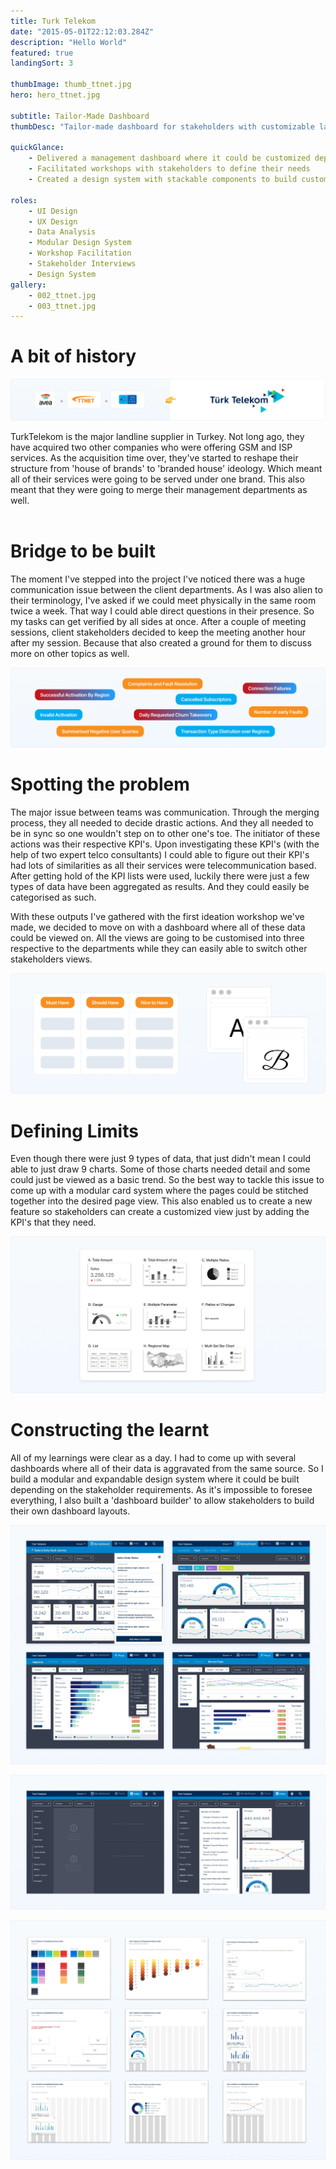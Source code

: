 ```yaml
---
title: Turk Telekom
date: "2015-05-01T22:12:03.284Z"
description: "Hello World"
featured: true
landingSort: 3

thumbImage: thumb_ttnet.jpg
hero: hero_ttnet.jpg

subtitle: Tailor-Made Dashboard
thumbDesc: "Tailor-made dashboard for stakeholders with customizable layouts"

quickGlance: 
    - Delivered a management dashboard where it could be customized depending on the stakeholder needs. 
    - Facilitated workshops with stakeholders to define their needs
    - Created a design system with stackable components to build custom views

roles: 
    - UI Design
    - UX Design
    - Data Analysis
    - Modular Design System
    - Workshop Facilitation
    - Stakeholder Interviews
    - Design System
gallery:
    - 002_ttnet.jpg
    - 003_ttnet.jpg
---
```



# A bit of history

![](./01_ttnet.jpg)

TurkTelekom is the major landline supplier in Turkey. Not long ago, they have acquired two other companies who were offering GSM and ISP services. As the acquisition time over, they've started to reshape their structure from 'house of brands' to 'branded house' ideology. Which meant all of their services were going to be served under one brand. This also meant that they were going to merge their management departments as well.
<br>
<br>
# Bridge to be built

The moment I've stepped into the project I've noticed there was a huge communication issue between the client departments. As I was also alien to their terminology, I've asked if we could meet physically in the same room twice a week. That way I could able direct questions in their presence. So my tasks can get verified by all sides at once. After a couple of meeting sessions, client stakeholders decided to keep the meeting another hour after my session. Because that also created a ground for them to discuss more on other topics as well.

![Fun Fact: There's just 3 KPI's here with the same data. Colours represent a company. They all had their jargon but similar way to extract data. Not-so-fun-fact: There were 200+ KPIs that needed to be decoded this way](./02_ttnet.jpg)

# Spotting the problem

The major issue between teams was communication. Through the merging process, they all needed to decide drastic actions. And they all needed to be in sync so one wouldn't step on to other one's toe. The initiator of these actions was their respective KPI's. Upon investigating these KPI's (with the help of two expert telco consultants) I could able to figure out their KPI's had lots of similarities as all their services were telecommunication based. After getting hold of the KPI lists were used, luckily there were just a few types of data have been aggregated as results. And they could easily be categorised as such.  
  
  
With these outputs I've gathered with the first ideation workshop we've made, we decided to move on with a dashboard where all of these data could be viewed on. All the views are going to be customised into three respective to the departments while they can easily able to switch other stakeholders views.

![During the research we did lots of card sorting workshops to determine the actual needs. And later in the production, there were lots of benchmark and A/B tests whether if the solutions were feasible ](./03_ttnet.jpg)


# Defining Limits

Even though there were just 9 types of data, that just didn't mean I could able to just draw 9 charts. Some of those charts needed detail and some could just be viewed as a basic trend. So the best way to tackle this issue to come up with a modular card system where the pages could be stitched together into the desired page view. This also enabled us to create a new feature so stakeholders can create a customized view just by adding the KPI's that they need.


![write some alt text here](./04_ttnet.jpg)


# Constructing the learnt

All of my learnings were clear as a day. I had to come up with several dashboards where all of their data is aggravated from the same source. So I build a modular and expandable design system where it could be built depending on the stakeholder requirements. As it's impossible to foresee everything, I also built a 'dashboard builder' to allow stakeholders to build their own dashboard layouts.


![](./05_ttnet.jpg)

![](./07_ttnet.jpg)

![](./06_ttnet.jpg)



